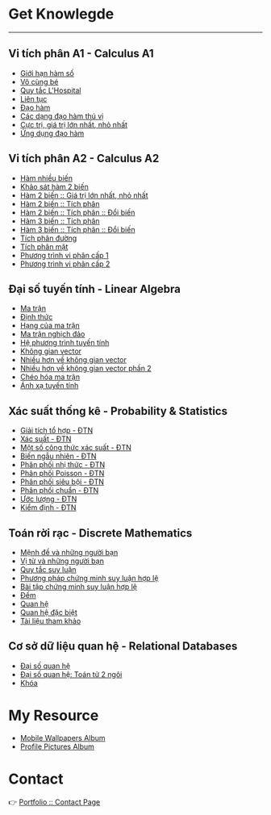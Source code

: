 Get Knowlegde
=============

---

Vi tích phân A1 - Calculus A1
-----------------------------

-	[Giới hạn hàm số](Calculus/A1/limits)
-	[Vô cùng bé](Calculus/A1/infinitesimal)
-	[Quy tắc L'Hospital](Calculus/A1/l'hospital)
-	[Liên tục](Calculus/A1/continuity)
-	[Đạo hàm](Calculus/A1/derivative)
-	[Các dạng đạo hàm thú vị](Calculus/A1/derivative1)
-	[Cực trị, giá trị lớn nhất, nhỏ nhất](Calculus/A1/extreme_minmax)
-	[Ứng dụng đạo hàm](Calculus/A1/derivative_in_your_life)

Vi tích phân A2 - Calculus A2
-----------------------------

-	[Hàm nhiều biến](Calculus/A2/function_more_args)
-	[Khảo sát hàm 2 biến](Calculus/A2/function_2args)
-	[Hàm 2 biến :: Giá trị lớn nhất, nhỏ nhất](Calculus/A2/function_2args_minmax)
-	[Hàm 2 biến :: Tích phân](Calculus/A2/function_2args_integral)
-	[Hàm 2 biến :: Tích phân :: Đổi biến](Calculus/A2/function_2args_integral_var)
-	[Hàm 3 biến :: Tích phân](Calculus/A2/function_3args_integral)
-	[Hàm 3 biến :: Tích phân :: Đổi biến](Calculus/A2/function_3args_integral_var)
-	[Tích phân đường](Calculus/A2/line_integral)
-	[Tích phân mặt](Calculus/A2/surface_integral)
-	[Phương trình vi phân cấp 1](Calculus/A2/differential_equation_level1)
-	[Phương trình vi phân cấp 2](Calculus/A2/differential_equation_level2)

Đại số tuyến tính - Linear Algebra
----------------------------------

-	[Ma trận ](LinearAlgebra/matrix)
-	[Định thức](LinearAlgebra/determinant)
-	[Hạng của ma trận](LinearAlgebra/rank_matrix)
-	[Ma trận nghịch đảo](LinearAlgebra/ma-tran-nghich-dao)
-	[Hệ phương trình tuyến tính](LinearAlgebra/he-phuong-trinh-tuyen-tinh)
-	[Không gian vector](LinearAlgebra/vector_space)
-	[Nhiều hơn về không gian vector](LinearAlgebra/more_about_vector_space)
-	[Nhiều hơn về không gian vector phần 2](LinearAlgebra/more_about_vector_space_2)
-	[Chéo hóa ma trận](LinearAlgebra/matrix_diagonalization)
-	[Ánh xạ tuyến tính](LinearAlgebra/linear_mapping)

Xác suất thống kê - Probability & Statistics
--------------------------------------------

-	[Giải tích tổ hợp - ĐTN](ProbabilityStatistics/combinatory)
-	[Xác suất - ĐTN](ProbabilityStatistics/probability)
-	[Một số công thức xác suất - ĐTN](ProbabilityStatistics/probability_form)
-	[Biến ngẫu nhiên - ĐTN](ProbabilityStatistics/random_variables)
-	[Phân phối nhị thức - ĐTN](ProbabilityStatistics/binomial_distribution)
-	[Phân phối Poisson - ĐTN](ProbabilityStatistics/poisson_distribution)
-	[Phân phối siêu bội - ĐTN](ProbabilityStatistics/hypergeometric_distribution)
-	[Phân phối chuẩn - ĐTN](ProbabilityStatistics/normal_distribution)
-	[Ước lượng - ĐTN](ProbabilityStatistics/estimation)
-	[Kiểm định - ĐTN](ProbabilityStatistics/hypothesis_testing)

Toán rời rạc - Discrete Mathematics
-----------------------------------

-	[Mệnh đề và những người bạn](DiscreteMathematics/propositions)
-	[Vị từ và những người bạn](DiscreteMathematics/predicates)
-	[Quy tắc suy luận](DiscreteMathematics/rules_of_inference)
-	[Phương pháp chứng minh suy luận hợp lệ](DiscreteMathematics/proofs)
-	[Bài tập chứng minh suy luận hợp lệ](DiscreteMathematics/proofs_exercises)
-	[Đếm](DiscreteMathematics/counting)
-	[Quan hệ](DiscreteMathematics/relations)
-	[Quan hệ đặc biệt](DiscreteMathematics/special_relations)
-	[Tài liệu tham khảo](DiscreteMathematics/references)

Cơ sở dữ liệu quan hệ - Relational Databases
--------------------------------------------

-	[Đại số quan hệ](RelationalDatabases/relational_algebra)
-	[Đại số quan hệ: Toán tử 2 ngôi](RelationalDatabases/relational_algebra_binary_operators)
-	[Khóa](RelationalDatabases/keys)

<!-- ### Lập trình - Programming
- [My Workspace](Programming/workspace-setting-up)

## # Test your knowledge online free
Chỉ cần nhập tên của bạn và bắt đầu kiểm tra!

### Programming Knowledge
- [Introduction of Programming Language [12:09, 08/02/2019]](https://testmoz.com/1965349)

### Mathematics Knowledge
- [Giải tích tổ hợp - Làm quen [20:54, 07/01/2019]](https://testmoz.com/1966791) -->

My Resource
===========

-	[Mobile Wallpapers Album](https://photos.app.goo.gl/VJWwfqSSizBuUmsp6)
-	[Profile Pictures Album](https://photos.app.goo.gl/4hCtxLkckUwtGdbP8)

Contact
=======

:point_right: [Portfolio :: Contact Page ](https://taiprogramer.github.io/contact)
